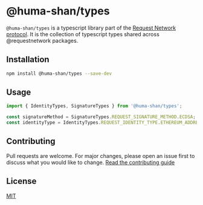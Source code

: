 # @huma-shan/types

`@huma-shan/types` is a typescript library part of the [Request Network protocol](https://github.com/RequestNetwork/requestNetwork).
It is the collection of typescript types shared across @requestnetwork packages.

## Installation

```bash
npm install @huma-shan/types --save-dev
```

## Usage

```javascript
import { IdentityTypes, SignatureTypes } from '@huma-shan/types';

const signatureMethod = SignatureTypes.REQUEST_SIGNATURE_METHOD.ECDSA;
const identityType = IdentityTypes.REQUEST_IDENTITY_TYPE.ETHEREUM_ADDRESS;
```

## Contributing

Pull requests are welcome. For major changes, please open an issue first to discuss what you would like to change.
[Read the contributing guide](/CONTRIBUTING.md)

## License

[MIT](/LICENSE)
